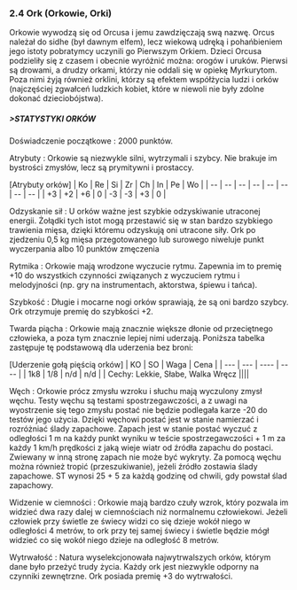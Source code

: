 ### 2.4 Ork (Orkowie, Orki)

Orkowie wywodzą się od Orcusa i jemu zawdzięczają swą nazwę. Orcus należał do sidhe (był dawnym elfem), lecz wiekową udręką i pohańbieniem jego istoty pobratymcy uczynili go Pierwszym Orkiem. Dzieci Orcusa podzieliły się z czasem i obecnie wyróżnić można: orogów i uruków. Pierwsi są drowami, a drudzy orkami, którzy nie oddali się w opiekę Myrkurytom. Poza nimi żyją również orklini, którzy są efektem współżycia ludzi i orków (najczęściej zgwałceń ludzkich kobiet, które w niewoli nie były zdolne dokonać dzieciobójstwa).  

<h5>>STATYSTYKI ORKÓW</h5>

Doświadczenie początkowe
: 2000 punktów.

Atrybuty
: Orkowie są niezwykle silni, wytrzymali i szybcy. Nie brakuje im bystrości zmysłów, lecz są prymitywni i prostaccy.

[Atrybuty orków]
| Ko | Re | Si | Zr | Ch | In | Pe | Wo |
| -- | -- | -- | -- | -- | -- | -- | -- |
| +3 | +2 | +6 |  0 | -3 | -3 | +3 |  0 |
 
Odzyskanie sił
: U orków ważne jest szybkie odzyskiwanie utraconej energii. Żołądki tych istot mogą przestawić się w stan bardzo szybkiego trawienia mięsa, dzięki któremu odzyskują oni utracone siły. Ork po zjedzeniu 0,5 kg mięsa przegotowanego lub surowego niweluje punkt wyczerpania albo 10 punktów zmęczenia

Rytmika
: Orkowie mają wrodzone wyczucie rytmu. Zapewnia im to premię +10 do wszystkich czynności związanych z wyczuciem rytmu i melodyjności (np. gry na instrumentach, aktorstwa, śpiewu i tańca).

Szybkość
: Długie i mocarne nogi orków sprawiają, że są oni bardzo szybcy. Ork otrzymuje premię do szybkości +2. 

Twarda piącha
: Orkowie mają znacznie większe dłonie od przeciętnego człowieka, a poza tym znacznie lepiej nimi uderzają. Poniższa tabelka zastępuje tę podstawową dla uderzenia bez broni:

[Uderzenie gołą pięścią orków]
| KO  | SO  | Waga | Cena |
| --- | --- | ---- | ---- |
| 1k8 | 1/8 | n/d  | n/d  |
| Cechy: Lekkie, Słabe, Walka Wręcz ||||

Węch
: Orkowie prócz zmysłu wzroku i słuchu mają wyczulony zmysł węchu. Testy węchu są testami spostrzegawczości, a z uwagi na wyostrzenie się tego zmysłu postać nie będzie podlegała karze -20 do testów jego użycia. Dzięki węchowi postać jest w stanie namierzać i rozróżniać ślady zapachowe. Zapach jest w stanie postać wyczuć z odległości 1 m na każdy punkt wyniku w teście spostrzegawczości + 1 m za każdy 1 km/h prędkości z jaką wieje wiatr od źródła zapachu do postaci. Zwiewany w inną stronę zapach nie może być wykryty. Za pomocą węchu można również tropić (przeszukiwanie), jeżeli źródło zostawia ślady zapachowe. ST wynosi 25 + 5 za każdą godzinę od chwili, gdy powstał ślad zapachowy.

Widzenie w ciemności
: Orkowie mają bardzo czuły wzrok, który pozwala im widzieć dwa razy dalej w ciemnościach niż normalnemu człowiekowi. Jeżeli człowiek przy świetle ze świecy widzi co się dzieje wokół niego w odległości 4 metrów, to ork przy tej samej świecy i świetle będzie mógł widzieć co się wokół niego dzieje na odległość 8 metrów.

Wytrwałość
: Natura wyselekcjonowała najwytrwalszych orków, którym dane było przeżyć trudy życia. Każdy ork jest niezwykle odporny na czynniki zewnętrzne. Ork posiada premię +3 do wytrwałości. 

